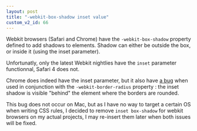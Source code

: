 ```yaml
---
layout: post
title: "-webkit-box-shadow inset value"
custom_v2_id: 66
---
```


<p>Webkit browsers (Safari and Chrome) have the <code>-webkit-box-shadow</code> property defined to add shadows to elements. Shadow can either be outside the box, or inside it (using the inset parameter).</p>
<p>Unfortunatly, only the latest Webkit nightlies have the <code>inset</code> parameter functionnal, Safari 4 does not.</p>
<p>Chrome does indeed have the inset parameter, but it also have <a href="http://code.google.com/p/chromium/issues/detail?id=25334">a bug</a> when used in conjunction with the <code>-webkit-border-radius</code> property : the inset shadow is visible "behind" the element where the borders are rounded.</p>
<p>This bug does not occur on Mac, but as I have no way to target a certain OS when writing CSS rules, I decided to remove <code>inset box-shadow</code> for webkit browsers on my actual projects, I may re-insert them later when both issues will be fixed.</p>